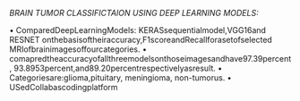 *BRAIN TUMOR CLASSIFICTAION USING DEEP LEARNING MODELS:*


• ComparedDeepLearningModels: KERASsequentialmodel,VGG16and RESNET onthebasisoftheiraccuracy,F1scoreandRecallforasetofselected MRIofbrainimagesoffourcategories.
 • comapredtheaccuracyofallthreemodelsonthoseimagesandhave97.39percent, 93.8953percent,and89.20percentrespectivelyasresult.
 • Categoriesare:glioma,pituitary, meningioma, non-tumorus.
 • USedCollabascodingplatform
